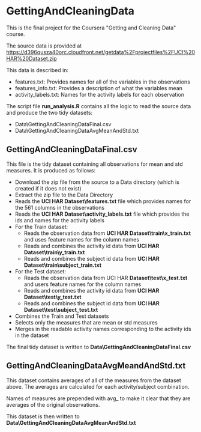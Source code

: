 # GettingAndCleaningData

This is the final project for the Coursera "Getting and Cleaning Data" course.

The source data is provided at https://d396qusza40orc.cloudfront.net/getdata%2Fprojectfiles%2FUCI%20HAR%20Dataset.zip

This data is described in:
- features.txt: Provides names for all of the variables in the observations
- features_info.txt: Provides a description of what the variables mean
- activity_labels.txt: Names for the activity labels for each observation

The script file **run_analysis.R** contains all the logic to read the source data and produce the two tidy datasets:
- Data\GettingAndCleaningDataFinal.csv
- Data\GettingAndCleaningDataAvgMeanAndStd.txt

## GettingAndCleaningDataFinal.csv
This file is the tidy dataset containing all observations for mean and std measures.  It is produced as follows:
- Download the zip file from the source to a Data directory (which is created if it does not exist)
- Extract the zip file to the Data Directory
- Reads the **UCI HAR Dataset\features.txt** file which provides names for the 561 columns in the observations
- Reads the **UCI HAR Dataset\activity_labels.txt** file which provides the ids and names for the activity labels
- For the Train dataset:
  - Reads the observation data from **UCI HAR Dataset\train\x_train.txt** and uses feature names for the column names
  - Reads and combines the activity id data from **UCI HAR Dataset\train\y_train.txt**
  - Reads and combines the subject id data from **UCI HAR Dataset\train\subject_train.txt**
- For the Test dataset:
  - Reads the observation data from UCI HAR **Dataset\test\x_test.txt** and users feature names for the column names
  - Reads and combines the activity id data from **UCI HAR Dataset\test\y_test.txt**
  - Reads and combines the subject id data from **UCI HAR Dataset\test\subject_test.txt**
- Combines the Train and Test datasets
- Selects only the measures that are mean or std measures
- Merges in the readable activity names corresponding to the activity ids in the dataset

The final tidy dataset is written to **Data\GettingAndCleaningDataFinal.csv**

## GettingAndCleaningDataAvgMeandAndStd.txt
This dataset contains averages of all of the measures from the dataset above.  The averages are
calculated for each activity/subject combination. 

Names of measures are prepended with avg_ to make it clear that they are averages of the original observations.

This dataset is then written to **Data\GettingAndCleaningDataAvgMeanAndStd.txt**
